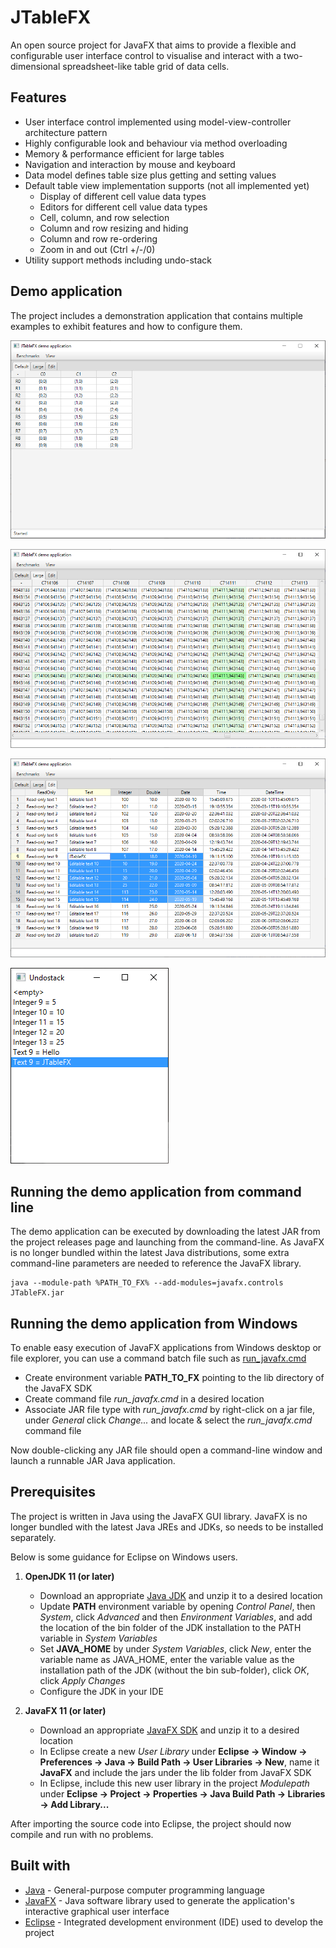 # JTableFX
An open source project for JavaFX that aims to provide a flexible and configurable user interface control to visualise and interact with a two-dimensional spreadsheet-like table grid of data cells.

## Features

* User interface control implemented using model-view-controller architecture pattern
* Highly configurable look and behaviour via method overloading
* Memory & performance efficient for large tables
* Navigation and interaction by mouse and keyboard
* Data model defines table size plus getting and setting values
* Default table view implementation supports (not all implemented yet)
    * Display of different cell value data types
    * Editors for different cell value data types
    * Cell, column, and row selection
    * Column and row resizing and hiding
    * Column and row re-ordering
    * Zoom in and out (Ctrl +/-/0)
* Utility support methods including undo-stack

## Demo application

The project includes a demonstration application that contains multiple examples to exhibit features and how to configure them. 

![Demo](images/Demo-app.png "Demo application - default table")

![Demo](images/Demo-large.png "Demo application - large table")

![Demo](images/Demo-edit.png "Demo application - edit table")

![Demo](images/Undostack-window.png "Undostack window")

## Running the demo application from command line

The demo application can be executed by downloading the latest JAR from the project releases page and launching from the command-line.
As JavaFX is no longer bundled within the latest Java distributions, some extra command-line parameters are needed to reference the JavaFX library.

```
java --module-path %PATH_TO_FX% --add-modules=javafx.controls JTableFX.jar
```

## Running the demo application from Windows

To enable easy execution of JavaFX applications from Windows desktop or file explorer, you can use a command batch file such as [run_javafx.cmd](run_javafx.cmd)
* Create environment variable **PATH_TO_FX** pointing to the lib directory of the JavaFX SDK
* Create command file *run_javafx.cmd* in a desired location
* Associate JAR file type with *run_javafx.cmd* by right-click on a jar file, under *General* click *Change...* and locate & select the *run_javafx.cmd* command file

Now double-clicking any JAR file should open a command-line window and launch a runnable JAR Java application.

## Prerequisites

The project is written in Java using the JavaFX GUI library.
JavaFX is no longer bundled with the latest Java JREs and JDKs, so needs to be installed separately.

Below is some guidance for Eclipse on Windows users.

1. **OpenJDK 11 (or later)**
    * Download an appropriate [Java JDK](https://openjdk.java.net/install/) and unzip it to a desired location
    * Update **PATH** environment variable by opening *Control Panel*, then *System*, click *Advanced* and then *Environment Variables*, and add the location of the bin folder of the JDK installation to the PATH variable in *System Variables*
    * Set **JAVA_HOME** by under *System Variables*, click *New*, enter the variable name as JAVA_HOME, enter the variable value as the installation path of the JDK (without the bin sub-folder), click *OK*, click *Apply Changes*
    * Configure the JDK in your IDE
    
1. **JavaFX 11 (or later)**
    * Download an appropriate [JavaFX SDK](https://gluonhq.com/products/javafx/) and unzip it to a desired location
    * In Eclipse create a new *User Library* under **Eclipse -> Window -> Preferences -> Java -> Build Path -> User Libraries -> New**, name it **JavaFX** and include the jars under the lib folder from JavaFX SDK
    * In Eclipse, include this new user library in the project *Modulepath* under **Eclipse -> Project -> Properties -> Java Build Path -> Libraries -> Add Library...**

After importing the source code into Eclipse, the project should now compile and run with no problems.

## Built with

* [Java](https://en.wikipedia.org/wiki/Java_(programming_language)) - General-purpose computer programming language
* [JavaFX](https://en.wikipedia.org/wiki/JavaFX) - Java software library used to generate the application's interactive graphical user interface 
* [Eclipse](https://en.wikipedia.org/wiki/Eclipse_(software)) - Integrated development environment (IDE) used to develop the project
